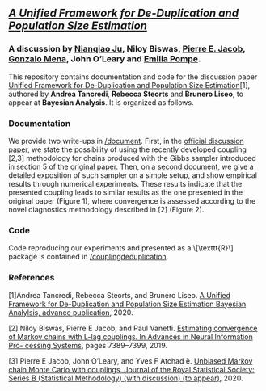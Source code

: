 ## *[A Unified Framework for De-Duplication and Population Size Estimation](https://projecteuclid.org/euclid.ba/1551949260)* 

### A discussion by [Nianqiao Ju](https://phylliswithdata.com/about/), Niloy Biswas, [Pierre E. Jacob](https://sites.google.com/site/pierrejacob/), [Gonzalo Mena](http://gomena.github.io), John O’Leary and [Emilia Pompe](https://www.stats.ox.ac.uk/~pompe/).


This repository contains documentation and code for the discussion paper [Unified Framework for De-Duplication and Population Size Estimation](https://projecteuclid.org/euclid.ba/1551949260)[1], authored by **Andrea Tancredi**, **Rebecca Steorts**  and **Brunero Liseo**,  to appear at **Bayesian Analysis**. It is organized as follows.

### Documentation
We provide two write-ups in [/document](https://github.com/EmiliaPompe/discussion_unified_framework/tree/master/document). First, in the [official discussion paper](https://github.com/EmiliaPompe/discussion_unified_framework/blob/master/document/badiscussion.pdf ), we state the possibility of using the recently developed coupling [2,3] methodology for chains produced with the Gibbs sampler introduced in section 5 of the [original paper](https://projecteuclid.org/euclid.ba/1551949260). Then, on a [second document](https://github.com/EmiliaPompe/discussion_unified_framework/blob/master/document/documentation.pdf), we give a detailed exposition of such sampler on a simple setup, and show empirical results through numerical experiments. These results indicate that the presented coupling leads to similar results as the one presented in the original paper (Figure 1), where convergence is assessed according to the novel diagnostics methodology described in [2] (Figure 2).

### Code
Code reproducing our experiments and presented as a \\[\texttt{R}\\] package is contained in [/couplingdeduplication](https://github.com/EmiliaPompe/discussion_unified_framework/tree/master/couplingdeduplication).

### References
[1]Andrea Tancredi, Rebecca Steorts, and Brunero Liseo. [A Unified Framework for De-Duplication and Population Size Estimation Bayesian Analylsis, advance publication](https://projecteuclid.org/euclid.ba/1551949260), 2020.

[2] Niloy Biswas, Pierre E Jacob, and Paul Vanetti. [Estimating convergence of Markov chains with L-lag couplings. In Advances in Neural Information Pro- cessing Systems](https://arxiv.org/pdf/1905.09971.pdf), pages 7389–7399, 2019. 

[3] Pierre E Jacob, John O’Leary, and Yves F Atchad ́e. [Unbiased Markov chain Monte Carlo with couplings. Journal of the Royal Statistical Society: Series B (Statistical Methodology) (with discussion) (to appear)](https://arxiv.org/pdf/1708.03625.pdf), 2020. 








